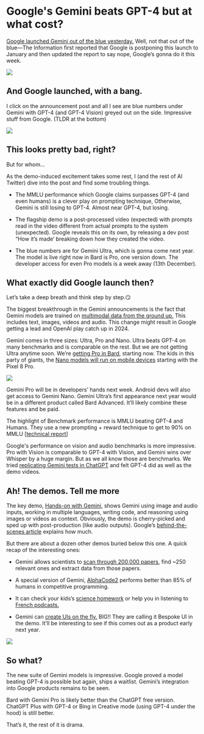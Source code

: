 # Google's Gemini beats GPT-4 but at what cost?

[Google launched Gemini out of the blue yesterday.](https://blog.google/technology/ai/google-gemini-ai/?utm_source=bensbites\&utm_medium=referral\&utm_campaign=google-s-gemini-beats-gpt-4-but-at-what-cost) Well, not that out of the blue—The Information first reported that Google is postponing this launch to January and then updated the report to say nope, Google’s gonna do it this week.

![](https://media.beehiiv.com/cdn-cgi/image/fit=scale-down,format=auto,onerror=redirect,quality=80/uploads/asset/file/ffc003ed-f840-4426-9dbf-dcde9f18aee3/image.png?t=1701954309)

## And Google launched, with a bang.

I click on the announcement post and all I see are blue numbers under Gemini with GPT-4 (and GPT-4 Vision) greyed out on the side. Impressive stuff from Google. (TLDR at the bottom)

![](https://media.beehiiv.com/cdn-cgi/image/fit=scale-down,format=auto,onerror=redirect,quality=80/uploads/asset/file/d32b7dc4-eeea-4f3c-8d85-139432c24672/image.png?t=1701954291)

## This looks pretty bad, right?

But for whom…

As the demo-induced excitement takes some rest, I (and the rest of AI Twitter) dive into the post and find some troubling things.

- The MMLU performance which Google claims surpasses GPT-4 (and even humans) is a clever play on prompting technique, Otherwise, Gemini is still losing to GPT-4. Almost near GPT-4, but losing.

- The flagship demo is a post-processed video (expected) with prompts read in the video different from actual prompts to the system (unexpected). Google reveals this on its own, by releasing a dev post “How it’s made’ breaking down how they created the video.

- The blue numbers are for Gemini Ultra, which is gonna come next year. The model is live right now in Bard is Pro, one version down. The developer access for even Pro models is a week away (13th December).

## What exactly did Google launch then?

Let’s take a deep breath and think step by step.😏

The biggest breakthrough in the Gemini announcements is the fact that Gemini models are trained on [multimodal data from the ground up.](https://www.youtube.com/watch?v=jV1vkHv4zq8\&utm_source=bensbites\&utm_medium=referral\&utm_campaign=google-s-gemini-beats-gpt-4-but-at-what-cost) This includes text, images, videos and audio. This change might result in Google getting a lead and OpenAI play catch up in 2024.

Gemini comes in three sizes: Ultra, Pro and Nano. Ultra beats GPT-4 on many benchmarks and is comparable on the rest. But we are not getting Ultra anytime soon. We’re [getting Pro in Bard](https://blog.google/products/bard/google-bard-try-gemini-ai/?utm_source=bensbites\&utm_medium=referral\&utm_campaign=google-s-gemini-beats-gpt-4-but-at-what-cost), starting now. The kids in this party of giants, the [Nano models will run on mobile devices](https://blog.google/products/pixel/pixel-feature-drop-december-2023/?utm_source=bensbites\&utm_medium=referral\&utm_campaign=google-s-gemini-beats-gpt-4-but-at-what-cost) starting with the Pixel 8 Pro.

![](https://media.beehiiv.com/cdn-cgi/image/fit=scale-down,format=auto,onerror=redirect,quality=80/uploads/asset/file/8ddb55ec-3350-4ff0-84d3-445b5ea3165c/image.png?t=1701953736)

Gemini Pro will be in developers’ hands next week. Android devs will also get access to Gemini Nano. Gemini Ultra’s first appearance next year would be in a different product called Bard Advanced. It’ll likely combine these features and be paid.

The highlight of Benchmark performance is MMLU beating GPT-4 and Humans. They use a new prompting + reward technique to get to 90% on MMLU \[[technical report](https://storage.googleapis.com/deepmind-media/gemini/gemini_1_report.pdf?utm_source=bensbites\&utm_medium=referral\&utm_campaign=google-s-gemini-beats-gpt-4-but-at-what-cost)]

Google's performance on vision and audio benchmarks is more impressive. Pro with Vision is comparable to GPT-4 with Vision, and Gemini wins over Whisper by a huge margin. But as we all know those are benchmarks. We tried [replicating Gemini tests in ChatGPT](https://twitter.com/Keshavatearth/status/1732477941811212696?utm_source=bensbites\&utm_medium=referral\&utm_campaign=google-s-gemini-beats-gpt-4-but-at-what-cost) and felt GPT-4 did as well as the demo videos.

## Ah! The demos. Tell me more

The key demo, [Hands-on with Gemini](https://www.youtube.com/watch?v=UIZAiXYceBI\&utm_source=bensbites\&utm_medium=referral\&utm_campaign=google-s-gemini-beats-gpt-4-but-at-what-cost), shows Gemini using image and audio inputs, working in multiple languages, writing code, and reasoning using images or videos as context. Obviously, the demo is cherry-picked and sped up with post-production (like audio outputs). Google’s [behind-the-scenes article](https://developers.googleblog.com/2023/12/how-its-made-gemini-multimodal-prompting.html?utm_source=bensbites\&utm_medium=referral\&utm_campaign=google-s-gemini-beats-gpt-4-but-at-what-cost) explains how much.

But there are about a dozen other demos buried below this one. A quick recap of the interesting ones:

- Gemini allows scientists to [scan through 200,000 papers](https://www.youtube.com/watch?v=sPiOP_CB54A\&utm_source=bensbites\&utm_medium=referral\&utm_campaign=google-s-gemini-beats-gpt-4-but-at-what-cost), find ~250 relevant ones and extract data from those papers.

- A special version of Gemini, [AlphaCode2](https://www.youtube.com/watch?v=LvGmVmHv69s\&utm_source=bensbites\&utm_medium=referral\&utm_campaign=google-s-gemini-beats-gpt-4-but-at-what-cost) performs better than 85% of humans in competitive programming.

- It can check your kids’s [science homework](https://www.youtube.com/watch?v=K4pX1VAxaAI\&utm_source=bensbites\&utm_medium=referral\&utm_campaign=google-s-gemini-beats-gpt-4-but-at-what-cost) or help you in listening to [French podcasts.](https://www.youtube.com/watch?v=D64QD7Swr3s\&utm_source=bensbites\&utm_medium=referral\&utm_campaign=google-s-gemini-beats-gpt-4-but-at-what-cost)

- Gemini can [create UIs on the fly.](https://www.youtube.com/watch?v=v5tRc_5-8G4\&utm_source=bensbites\&utm_medium=referral\&utm_campaign=google-s-gemini-beats-gpt-4-but-at-what-cost) BIG!! They are calling it Bespoke UI in the demo. It’ll be interesting to see if this comes out as a product early next year.

![](https://media.beehiiv.com/cdn-cgi/image/fit=scale-down,format=auto,onerror=redirect,quality=80/uploads/asset/file/37b544ef-900b-4322-a1f8-6892a9fa4737/image.png?t=1701954617)

## So what?

The new suite of Gemini models is impressive. Google proved a model beating GPT-4 is possible but again, ships a waitlist. Gemini’s integration into Google products remains to be seen.

Bard with Gemini Pro is likely better than the ChatGPT free version. ChatGPT Plus with GPT-4 or Bing in Creative mode (using GPT-4 under the hood) is still better.

That’s it, the rest of it is drama.
